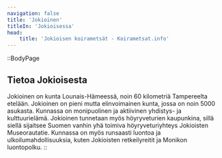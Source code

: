 ```yaml
---
navigation: false
title: 'Jokioinen'
titleIn: 'Jokioisessa'
head:
    title: 'Jokioisen koirametsät - Koirametsat.info'
---
```


::BodyPage
## Tietoa Jokioisesta
Jokioinen on kunta Lounais-Hämeessä, noin 60 kilometriä Tampereelta etelään. Jokioinen on pieni mutta elinvoimainen kunta, jossa on noin 5000 asukasta. Kunnassa on monipuolinen ja aktiivinen yhdistys- ja kulttuurielämä. Jokioinen tunnetaan myös höyryveturien kaupunkina, sillä siellä sijaitsee Suomen vanhin yhä toimiva höyryveturiyhteys Jokioisten Museorautatie. Kunnassa on myös runsaasti luontoa ja ulkoilumahdollisuuksia, kuten Jokioisten retkeilyreitit ja Monikon luontopolku.
::